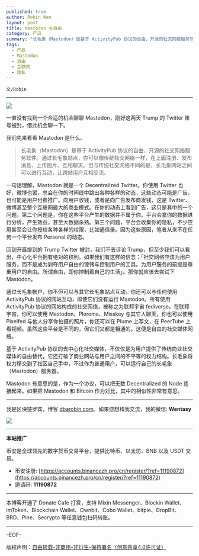 ```yaml
---
published: true
author: Robin Wen
layout: post
title: Mastodon 与自由
category: 产品
summary: "长毛象（Mastodon）是基于 ActivityPub 协议的自由、开源的社交网络服务软件。通过长毛象站点，你可以像传统社交网络一样，在上面注册、发布消息、上传图片、互相聊天。但与传统社交网络不同的是，长毛象网站之间可以进行互动，让跨站用户互相交流。基于 ActivityPub 协议的去中心化社交媒体，不仅仅是为用户提供了传统商业社交媒体的自由替代，它还打破了商业网站与用户之间的不平等的权力结构。长毛象将权力移交到了社区自己手中，不过作为普通用户，可以运行自己的长毛象（Mastodon）服务器。Mastodon 有意思的是，作为一个协议，可以把无数 Decentralized 的 Node 连接起来。如果把 Mastodon 和 Bitcoin 作为对比，其中的相似性非常有意思。"
tags:
  - 产品
  - Mastodon
  - 自由
  - 互联网
  - 隐私
---
```


`文/Robin`

***

![](https://cdn.dbarobin.com/rwxjq7d.png)

一直没有找到一个合适的机会聊聊 Mastodon，刚好这两天 Trump 的 Twitter 账号被封，借此机会聊一下。

我们先来看看 Mastodon 是什么。

> 长毛象（Mastodon）是基于 ActivityPub 协议的自由、开源的社交网络服务软件。通过长毛象站点，你可以像传统社交网络一样，在上面注册、发布消息、上传图片、互相聊天。但与传统社交网络不同的是，长毛象网站之间可以进行互动，让跨站用户互相交流。

一句话理解，Mastodon 就是一个 Decentralized Twitter。你使用 Twitter 也好，微博也罢，总会在你的时间线中跳出各种各样的动态，这些动态可能是广告，也可能是用户付费推广。向用户收钱，或者是向广告发布商发钱，这是 Twitter、微博甚至整个互联网最大的商业模式。在你的动态上看到广告，这只是其中的一个问题。第二个问题是，你在这些平台产生的数据并不属于你。平台会拿你的数据进行分析，产生效益，甚至大数据杀熟。第三个问题，平台会收集你的隐私，不少应用甚至会让你授权各种各样的权限，比如通信录。因为这些原因，笔者从来不在任何一个平台发布 Personal 的动态。

回到开篇提到的 Trump Twitter 被封，我们不去评论 Trump，但至少我们可以看出，中心化平台拥有绝对的权利。如果我们有这样的信念：「社交网络应该为用户服务，而不是成为剥夺用户自由的镣铐与控制用户的工具。为用户服务的前提是尊重用户的自由。所谓自由，即你控制着自己的生活」。那你就应该去尝试下 Mastodon。

通过长毛象帐户，你不但可以与其它长毛象站点互动，你还可以与任何使用 ActivityPub 协议的网站互动，即使它们没有运行 Mastodon。所有使用 ActivityPub 协议的网站构成的社交网络，被称之为联邦宇宙  fediverse。在联邦宇宙，你可以使用 Mastodon、Pleroma、Misskey 与其它人聊天，你也可以使用 Pixelfed 与他人分享你拍摄的照片，你还可以在 Plume 上写文，在 PeerTube 上看视频。虽然这些平台是不同的，但它们又都是相通的。这便是自由的社交媒体网络。

基于 ActivityPub 协议的去中心化社交媒体，不仅仅是为用户提供了传统商业社交媒体的自由替代，它还打破了商业网站与用户之间的不平等的权力结构。长毛象将权力移交到了社区自己手中，不过作为普通用户，可以运行自己的长毛象（Mastodon）服务器。

Mastodon 有意思的是，作为一个协议，可以把无数 Decentralized 的 Node 连接起来。如果把 Mastodon 和 Bitcoin 作为对比，其中的相似性非常有意思。

***

我是区块链罗宾，博客 [dbarobin.com](https://dbarobin.com/)。如果您想和我交流，我的微信: **Wentasy**

![](https://cdn.dbarobin.com/v4yywe2.png)

***

**本站推广**

币安是全球领先的数字货币交易平台，提供比特币、以太坊、BNB 以及 USDT 交易。

* 币安注册: [https://accounts.binancezh.pro/cn/register/?ref=11190872](https://accounts.binancezh.pro/cn/register/?ref=11190872)
* 邀请码: **11190872**

***

本博客开通了 Donate Cafe 打赏，支持 Mixin Messenger、Blockin Wallet、imToken、Blockchain Wallet、Ownbit、Cobo Wallet、bitpie、DropBit、BRD、Pine、Secrypto 等任意钱包扫码转账。

<center>
    <div class="--donate-button"
         data-button-id="f8b9df0d-af9a-460d-8258-d3f435445075"
    ></div>
</center>

***

–EOF–

版权声明：[自由转载-非商用-非衍生-保持署名（创意共享4.0许可证）](http://creativecommons.org/licenses/by-nc-nd/4.0/deed.zh)
